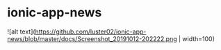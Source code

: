 # ionic-app-news

![alt text](https://github.com/luster02/ionic-app-news/blob/master/docs/Screenshot_20191012-202222.png | width=100)
